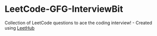 # LeetCode-GFG-InterviewBit
Collection of LeetCode questions to ace the coding interview! - Created using [LeetHub](https://github.com/QasimWani/LeetHub)
